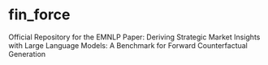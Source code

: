 # fin_force
Official Repository for the EMNLP Paper: Deriving Strategic Market Insights with Large Language Models: A Benchmark for Forward Counterfactual Generation
